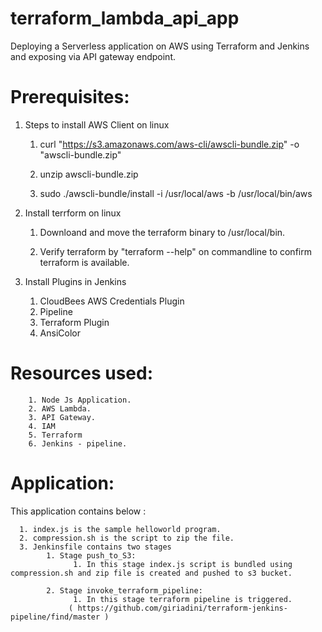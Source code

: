 # terraform_lambda_api_app

Deploying a Serverless application on AWS using Terraform and Jenkins and exposing via API gateway endpoint.
                               

Prerequisites:
=============


1.  Steps to install AWS Client on linux

      1. curl "https://s3.amazonaws.com/aws-cli/awscli-bundle.zip" -o "awscli-bundle.zip"

      2. unzip awscli-bundle.zip

      3. sudo ./awscli-bundle/install -i /usr/local/aws -b /usr/local/bin/aws


2.  Install terrform on linux

      1. Downloand and move the terraform binary to /usr/local/bin.

      2. Verify terraform by  "terraform --help" on commandline to confirm terraform is available.


3.  Install Plugins in Jenkins

      1. CloudBees AWS Credentials Plugin
      2. Pipeline
      3. Terraform Plugin
      4. AnsiColor
      
 Resources used:
 =============
 
        1. Node Js Application.
        2. AWS Lambda.
        3. API Gateway.
        4. IAM
        5. Terraform
        6. Jenkins - pipeline.
        
    
Application:
===========
 This application contains below :

      1. index.js is the sample helloworld program.
      2. compression.sh is the script to zip the file.
      3. Jenkinsfile contains two stages
            1. Stage push_to_S3:
                  1. In this stage index.js script is bundled using compression.sh and zip file is created and pushed to s3 bucket.

            2. Stage invoke_terraform_pipeline:
                  1. In this stage terraform pipeline is triggered.
                 ( https://github.com/giriadini/terraform-jenkins-pipeline/find/master )
        
